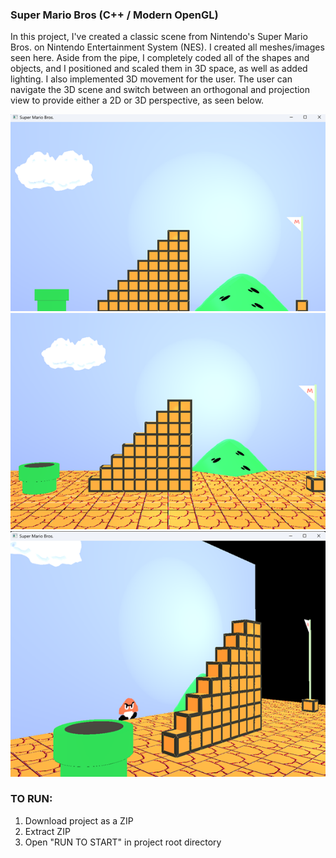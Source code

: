 ### Super Mario Bros (C++ / Modern OpenGL)
In this project, I've created a classic scene from Nintendo's Super Mario Bros. on Nintendo Entertainment System (NES). I created all meshes/images seen here. Aside from the pipe, I completely coded all of the shapes and objects, and I positioned and scaled them in 3D space, as well as added lighting. I also implemented 3D movement for the user. The user can navigate the 3D scene and switch between an orthogonal and projection view to provide either a 2D or 3D perspective, as seen below.

![Super Mario Bros](images/mario3.png)
![Super Mario Bros](images/mario1.png)
![Super Mario Bros](images/mario2.png)

### TO RUN:
1.	Download project as a ZIP
2.	Extract ZIP
3.	Open "RUN TO START" in project root directory
